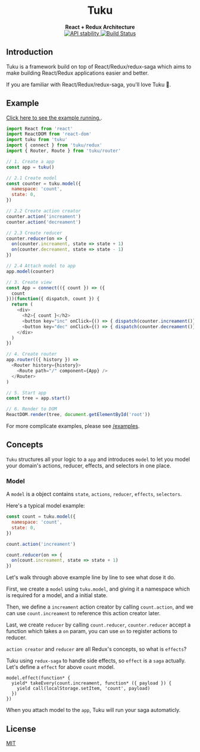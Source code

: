 <h1 align="center">Tuku</h1>

<div align="center">
  <strong>React + Redux Architecture</strong>
</div>

<div align="center">
  <!-- Stability -->
  <a href="https://nodejs.org/api/documentation.html#documentation_stability_index">
  <img src="https://img.shields.io/badge/stability-experimental-orange.svg?style=flat-square"
    alt="API stability" />
  </a>

  <!-- Build Status -->
  <a href="https://travis-ci.org/tianche/tuku">
    <img src="https://img.shields.io/travis/tianche/tuku/master.svg?style=flat-square"
      alt="Build Status" />
  </a>
</div>


## Introduction

Tuku is a framework build on top of React/Redux/redux-saga which aims to make building React/Redux applications easier and better.

If you are familiar with React/Redux/redux-saga, you'll love Tuku :see_no_evil:.

## Example

[Click here to see the example running.](http://requirebin.com/?gist=9dd0f0cfffa4862989bded30865f6af7).

```javascript
import React from 'react'
import ReactDOM from 'react-dom'
import tuku from 'tuku'
import { connect } from 'tuku/redux'
import { Router, Route } from 'tuku/router'

// 1. Create a app
const app = tuku()

// 2.1 Create model
const counter = tuku.model({
  namespace: 'count',
  state: 0,
})

// 2.2 Create action creator
counter.action('increament')
counter.action('decreament')

// 2.3 Create reducer
counter.reducer(on => {
  on(counter.increament, state => state + 1)
  on(counter.decreament, state => state - 1)
})

// 2.4 Attach model to app
app.model(counter)

// 3. Create view
const App = connect(({ count }) => ({
  count
}))(function({ dispatch, count }) {
  return (
    <div>
      <h2>{ count }</h2>
      <button key="inc" onClick={() => { dispatch(counter.increament()}}>+</button>
      <button key="dec" onClick={() => { dispatch(counter.decreament()}}>-</button>
    </div>
  )
})

// 4. Create router
app.router(({ history }) =>
  <Router history={history}>
    <Route path="/" component={App} />
  </Router>
)

// 5. Start app
const tree = app.start()

// 6. Render to DOM
ReactDOM.render(tree, document.getElementById('root'))
```

For more complicate examples, please see [/examples](/examples).

## Concepts

`Tuku` structures all your logic to a `app` and introduces `model` to let you model your domain's actions, reducer, effects, and selectors in one place.

### Model

A `model` is a object contains `state`, `actions`, `reducer`, `effects`, `selectors`.

Here's a typical model example:

```javascript
const count = tuku.model({
  namespace: 'count',
  state: 0,
})

count.action('increament')

count.reducer(on => {
  on(count.increament, state => state + 1)
})
```

Let's walk through above example line by line to see what dose it do.

First, we create a `model` using `tuku.model`, and giving it a namespace which is required for a model, and a initial state.

Then, we define a `increament` action creator by calling `count.action`, and we can use `count.increament` to reference this action creator later.

Last, we create `reducer` by calling `count.reducer`, `counter.reducer` accept a function which takes a `on` param, you can use `on` to register actions to reducer.

`action creator` and `reducer` are all Redux's concepts, so what is `effects`?

Tuku using `redux-saga` to handle side effects, so `effect` is a `saga` actually. Let's define a `effect` for above `count` model.

```
model.effect(function* {
  yield* takeEvery(count.increament, function* ({ payload }) {
    yield call(localStorage.setItem, 'count', payload)
  })
})
```

When you attach model to the `app`, Tuku will run your saga automaticly.

## License

[MIT](https://tldrlegal.com/license/mit-license)
